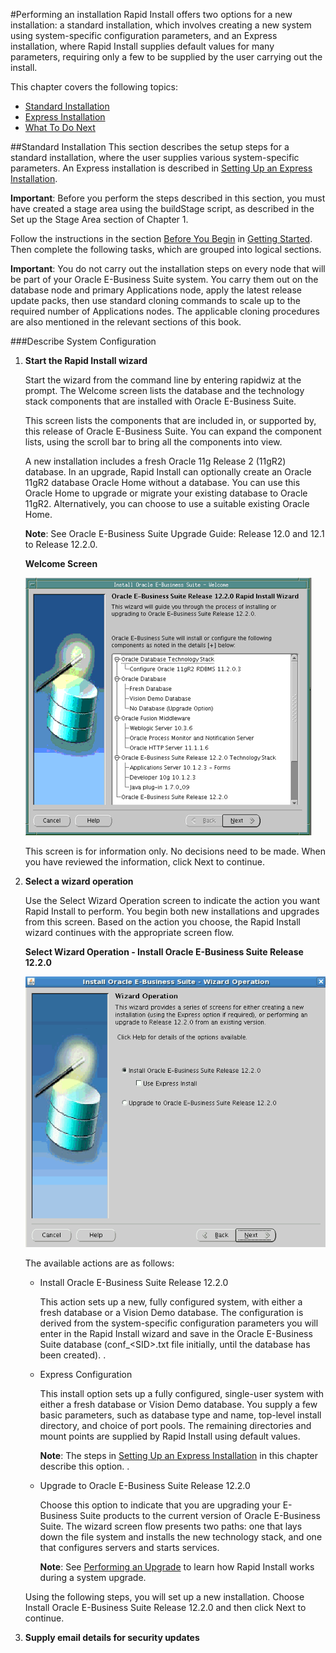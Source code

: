 #Performing an installation
Rapid Install offers two options for a new installation: a standard installation, which involves creating a new system using system-specific configuration parameters, and an Express installation, where Rapid Install supplies default values for many parameters, requiring only a few to be supplied by the user carrying out the install.

This chapter covers the following topics:

* [Standard Installation](#)
* [Express Installation](#)
* [What To Do Next](#)

##Standard Installation
This section describes the setup steps for a standard installation, where the user supplies various system-specific parameters. An Express installation is described in [Setting Up an Express Installation](#).

**Important**: Before you perform the steps described in this section, you must have created a stage area using the buildStage script, as described in the Set up the Stage Area section of Chapter 1.

Follow the instructions in the section [Before You Begin](#) in [Getting Started](#). Then complete the following tasks, which are grouped into logical sections.

**Important**: You do not carry out the installation steps on every node that will be part of your Oracle E-Business Suite system. You carry them out on the database node and primary Applications node, apply the latest release update packs, then use standard cloning commands to scale up to the required number of Applications nodes. The applicable cloning procedures are also mentioned in the relevant sections of this book.

###Describe System Configuration
1. **Start the Rapid Install wizard**

    Start the wizard from the command line by entering rapidwiz at the prompt. The Welcome screen lists the database and the technology stack components that are installed with Oracle E-Business Suite.

    This screen lists the components that are included in, or supported by, this release of Oracle E-Business Suite. You can expand the component lists, using the scroll bar to bring all the components into view.

    A new installation includes a fresh Oracle 11g Release 2 (11gR2) database. In an upgrade, Rapid Install can optionally create an Oracle 11gR2 database Oracle Home without a database. You can use this Oracle Home to upgrade or migrate your existing database to Oracle 11gR2. Alternatively, you can choose to use a suitable existing Oracle Home.

    **Note**: See Oracle E-Business Suite Upgrade Guide: Release 12.0 and 12.1 to Release 12.2.0.
    
    **Welcome Screen**
    
    ![Rig49_Welcome.gif](../../../public/imgs/Rig49_Welcome.gif)
    
    This screen is for information only. No decisions need to be made. When you have reviewed the information, click Next to continue.

2. **Select a wizard operation**

    Use the Select Wizard Operation screen to indicate the action you want Rapid Install to perform. You begin both new installations and upgrades from this screen. Based on the action you choose, the Rapid Install wizard continues with the appropriate screen flow.

    **Select Wizard Operation - Install Oracle E-Business Suite Release 12.2.0**
    
    ![ig_ch2_choosewizardop.gif](../../../public/imgs/ig_ch2_choosewizardop.gif)
    
    The available actions are as follows:
    * Install Oracle E-Business Suite Release 12.2.0

        This action sets up a new, fully configured system, with either a fresh database or a Vision Demo database. The configuration is derived from the system-specific configuration parameters you will enter in the Rapid Install wizard and save in the Oracle E-Business Suite database (conf_&lt;SID&gt;.txt file initially, until the database has been created).
        .
    * Express Configuration

        This install option sets up a fully configured, single-user system with either a fresh database or Vision Demo database. You supply a few basic parameters, such as database type and name, top-level install directory, and choice of port pools. The remaining directories and mount points are supplied by Rapid Install using default values.

        **Note**: The steps in [Setting Up an Express Installation](#) in this chapter describe this option.
        .
    * Upgrade to Oracle E-Business Suite Release 12.2.0

        Choose this option to indicate that you are upgrading your E-Business Suite products to the current version of Oracle E-Business Suite. The wizard screen flow presents two paths: one that lays down the file system and installs the new technology stack, and one that configures servers and starts services.

        **Note**: See [Performing an Upgrade](#) to learn how Rapid Install works during a system upgrade.

    Using the following steps, you will set up a new installation. Choose Install Oracle E-Business Suite Release 12.2.0 and then click Next to continue.

3. **Supply email details for security updates**
    